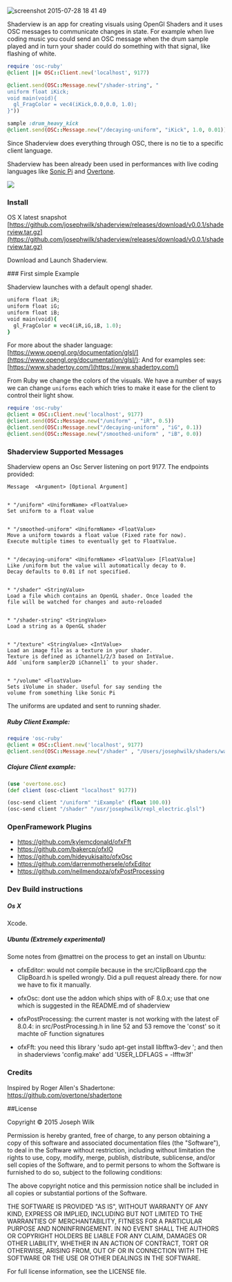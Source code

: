 ![screenshot 2015-07-28 18 41 49](https://cloud.githubusercontent.com/assets/9792/8938008/2bacab68-355c-11e5-899a-dcd90928be12.png)

Shaderview is an app for creating visuals using OpenGl Shaders and it uses OSC messages to communicate changes in state. For example when live coding music you could send an OSC message when the drum sample played and in turn your shader could do something with that signal, like flashing of white.

```ruby
require 'osc-ruby'
@client ||= OSC::Client.new('localhost', 9177)

@client.send(OSC::Message.new("/shader-string", "
uniform float iKick;
void main(void){
  gl_FragColor = vec4(iKick,0.0,0.0, 1.0);
}"))

sample :drum_heavy_kick
@client.send(OSC::Message.new("/decaying-uniform", "iKick", 1.0, 0.01))
```

Since Shaderview does everything through OSC, there is no tie to a specific client language.

Shaderview has been already been used in performances with live coding languages like [Sonic Pi](http://sonic-pi.net/) and [Overtone](https://github.com/overtone/overtone).

![](https://pbs.twimg.com/media/CLVUhFjWwAE7dJP.png:small)

### Install

OS X latest snapshot [https://github.com/josephwilk/shaderview/releases/download/v0.0.1/shaderview.tar.gz](https://github.com/josephwilk/shaderview/releases/download/v0.0.1/shaderview.tar.gz)

Download and Launch Shaderview.

### First simple Example

Shaderview launches with a default opengl shader. 

```ruby
uniform float iR;
uniform float iG;
uniform float iB;
void main(void){
  gl_FragColor = vec4(iR,iG,iB, 1.0);
}
```

For more about the shader language: [https://www.opengl.org/documentation/glsl/](https://www.opengl.org/documentation/glsl/):
And for examples see: [https://www.shadertoy.com/](https://www.shadertoy.com/)

From Ruby we change the colors of the visuals. We have a number of ways we can change `uniforms` each
which tries to make it ease for the client to control their light show.

```ruby
require 'osc-ruby'
@client = OSC::Client.new('localhost', 9177)
@client.send(OSC::Message.new("/uniform" , "iR", 0.5))
@client.send(OSC::Message.new("/decaying-uniform" , "iG", 0.1))
@client.send(OSC::Message.new("/smoothed-uniform" , "iB", 0.0))
```

### Shaderview Supported Messages

Shaderview opens an Osc Server listening on port 9177. 
The endpoints provided:

```
Message  <Argument> [Optional Argument]


* "/uniform" <UniformName> <FloatValue>
Set uniform to a float value


* "/smoothed-uniform" <UniformName> <FloatValue>
Move a uniform towards a float value (Fixed rate for now). 
Execute multiple times to eventually get to FloatValue.


* "/decaying-uniform" <UniformName> <FloatValue> [FloatValue]
Like /uniform but the value will automatically decay to 0. 
Decay defaults to 0.01 if not specified.


* "/shader" <StringValue>
Load a file which contains an OpenGL shader. Once loaded the 
file will be watched for changes and auto-reloaded


* "/shader-string" <StringValue>
Load a string as a OpenGL shader


* "/texture" <StringValue> <IntValue>
Load an image file as a texture in your shader. 
Texture is defined as iChannel1/2/3 based on IntValue. 
Add `uniform sampler2D iChannel1` to your shader.


* "/volume" <FloatValue>
Sets iVolume in shader. Useful for say sending the 
volume from something like Sonic Pi
```

The uniforms are updated and sent to running shader.

##### Ruby Client Example:
```ruby
require 'osc-ruby'
@client = OSC::Client.new('localhost', 9177)
@client.send(OSC::Message.new("/shader" , "/Users/josephwilk/shaders/wave.glsl"))
```

##### Clojure Client example:
```clojure
(use 'overtone.osc)
(def client (osc-client "localhost" 9177))

(osc-send client "/uniform" "iExample" (float 100.0))
(osc-send client "/shader" "/usr/josephwilk/repl_electric.glsl")
```

### OpenFramework Plugins

* https://github.com/kylemcdonald/ofxFft
* https://github.com/bakercp/ofxIO
* https://github.com/hideyukisaito/ofxOsc
* https://github.com/darrenmothersele/ofxEditor
* https://github.com/neilmendoza/ofxPostProcessing

### Dev Build instructions

##### Os X

Xcode.

##### Ubuntu (Extremely experimental)

Some notes from @mattrei on the process to get an install on Ubuntu:  

* ofxEditor: would not compile because in the src/ClipBoard.cpp the ClipBoard.h is spelled wrongly. Did a pull request already there. for now we have to fix it manually.

* ofxOsc: dont use the addon which ships with oF 8.0.x; use that one which is suggested in the README.md of shaderview

* ofxPostProcessing: the current master is not working with the latest oF 8.0.4: in src/PostProcessing.h in line 52 and 53 remove the 'const' so it machte oF function signatures

* ofxFft: you need this library 'sudo apt-get install libfftw3-dev '; and then in shaderviews 'config.make' add 'USER_LDFLAGS = -lfftw3f'

### Credits

Inspired by Roger Allen's Shadertone: https://github.com/overtone/shadertone

##License

Copyright © 2015 Joseph Wilk

Permission is hereby granted, free of charge, to any person obtaining a copy of this software and associated documentation files (the "Software"), to deal in the Software without restriction, including without limitation the rights to use, copy, modify, merge, publish, distribute, sublicense, and/or sell copies of the Software, and to permit persons to whom the Software is furnished to do so, subject to the following conditions:

The above copyright notice and this permission notice shall be included in all copies or substantial portions of the Software.

THE SOFTWARE IS PROVIDED "AS IS", WITHOUT WARRANTY OF ANY KIND, EXPRESS OR IMPLIED, INCLUDING BUT NOT LIMITED TO THE WARRANTIES OF MERCHANTABILITY, FITNESS FOR A PARTICULAR PURPOSE AND NONINFRINGEMENT. IN NO EVENT SHALL THE AUTHORS OR COPYRIGHT HOLDERS BE LIABLE FOR ANY CLAIM, DAMAGES OR OTHER LIABILITY, WHETHER IN AN ACTION OF CONTRACT, TORT OR OTHERWISE, ARISING FROM, OUT OF OR IN CONNECTION WITH THE SOFTWARE OR THE USE OR OTHER DEALINGS IN THE SOFTWARE.

For full license information, see the LICENSE file.
